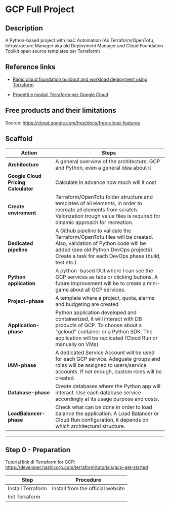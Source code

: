 # GCP Full Project

## Description
A Python-based project with IaaC Automation (As Terraform/OpenTofu, Infrastracture Manager aka old Deployment Manager and Cloud Foundation Toolkit open source templates per Terraform)

## Reference links
- [Rapid cloud foundation buildout and workload deployment using Terraform](https://cloud.google.com/blog/products/devops-sre/using-the-cloud-foundation-toolkit-with-terraform/)

- [Progetti e moduli Terraform per Google Cloud](https://cloud.google.com/docs/terraform/blueprints/terraform-blueprints?hl=it)




## Free products and their limitations
Source: https://cloud.google.com/free/docs/free-cloud-features




## Scaffold

| Action | Steps |
|----|----|
| **Architecture** | A general overview of the architecture, GCP and Python, even a general idea about it
| **Google Cloud Pricing Calculator** | Calculate in advance how much will it cost
| **Create enviroment** | Terraform/OpenTofu folder structure and templates of all elements, in order to recreate all elements from scratch. Valorization trough value files is required for dinamic approach for recreation.
| **Dedicated pipeline** | A Github pipeline to validate the Terraform/OpenTofu files will be created. Also, validation of Python code will be added (see old Python DevOps projects). Create a task for each DevOps phase (build, test etc.)
| **Python application** | A python-based GUI where I can see the GCP services as tabs or clicking buttons. A future improvement will be to create a mini-game about all GCP services.
| **Project-phase** | A template where a project, quota, alarms and budgeting are created
| **Application-phase** | Python application developed and containerized, it will interact with DB products of GCP. To choose about a "gcloud" container or a Python SDK. The application will be replicated (Cloud Run or manually on VMs).
| **IAM-phase** | A dedicated Service Account will be used for each GCP service. Adeguate groups and roles will be assigned to users/service accounts. If not enough, custom roles will be created.
| **Database-phase** | Create databases where the Python app will interact. Use each database service accordingly at its usage purpose and costs.
| **LoadBalancer-phase** | Check what can be done in order to load balance the application. A Load Balancer or Cloud Run configuration, it depends on which architectural structure.

---


## Step 0 - Preparation
Tutorial link di Terraform for GCP: https://developer.hashicorp.com/terraform/tutorials/gcp-get-started

| Step | Procedure |
|----|---|
Install Terraform | Install from the official website
Init Terraform | 
